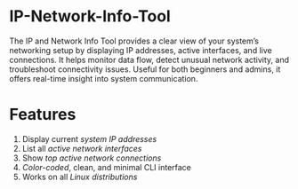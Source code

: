 # IP-Network-Info-Tool
The IP and Network Info Tool provides a clear view of your system’s networking setup by displaying IP addresses, active interfaces, and live connections. It helps monitor data flow, detect unusual network activity, and troubleshoot connectivity issues. Useful for both beginners and admins, it offers real-time insight into system communication.

# Features
1) Display current *system IP addresses*
2) List all *active network interfaces*
3) Show *top active network connections*
4) *Color-coded*, clean, and minimal CLI interface
5) Works on all *Linux distributions*
